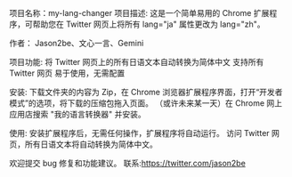 项目名称：my-lang-changer
项目描述: 这是一个简单易用的 Chrome 扩展程序，可帮助您在 Twitter 网页上将所有 lang="ja" 属性更改为 lang="zh"。

作者：
Jason2be、文心一言、Gemini

项目功能:
将 Twitter 网页上的所有日语文本自动转换为简体中文
支持所有 Twitter 网页
易于使用，无需配置

安装:
下载文件夹的内容为 Zip，在 Chrome 浏览器扩展程序界面，打开“开发者模式”的选项，将下载的压缩包拖入页面。
（或许未来某一天）在 Chrome 网上应用店搜索 "我的语言转换器" 并安装。

使用:
安装扩展程序后，无需任何操作，扩展程序将自动运行。
访问 Twitter 网页，所有日语文本将自动转换为简体中文。

欢迎提交 bug 修复和功能建议。
联系:https://twitter.com/jason2be
